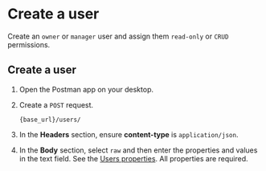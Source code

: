 # Create a user

Create an `owner` or `manager` user and assign them `read-only` or `CRUD` permissions.

## Create a user

1. Open the Postman app on your desktop.

2. Create a `POST` request.

    ```
    {base_url}/users/
    ```

3. In the **Headers** section, ensure **content-type** is `application/json`.

4. In the **Body** section, select `raw` and then enter the properties and values in the text field. See the [Users properties](/users.md). All properties are required.


